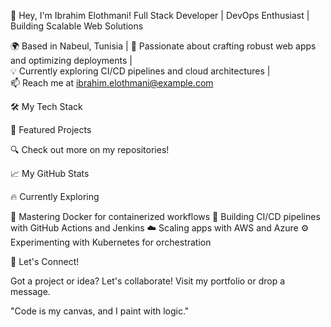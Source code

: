 👋 Hey, I'm Ibrahim Elothmani!
Full Stack Developer | DevOps Enthusiast | Building Scalable Web Solutions

  🌍 Based in Nabeul, Tunisia | 🚀 Passionate about crafting robust web apps and optimizing deployments |  
  💡 Currently exploring CI/CD pipelines and cloud architectures |  
  📫 Reach me at ibrahim.elothmani@example.com



  
  
  



🛠️ My Tech Stack

  
  
  
  
  
  
  
  
  
  



🌟 Featured Projects

  
    
  
  
    
  


  🔍 Check out more on my repositories!



📈 My GitHub Stats

  
  
  



🔥 Currently Exploring

  🐳 Mastering Docker for containerized workflows
  🚀 Building CI/CD pipelines with GitHub Actions and Jenkins
  ☁️ Scaling apps with AWS and Azure
  ⚙️ Experimenting with Kubernetes for orchestration



💬 Let's Connect!

  Got a project or idea? Let's collaborate! Visit my portfolio or drop a message.  
  
  "Code is my canvas, and I paint with logic."
